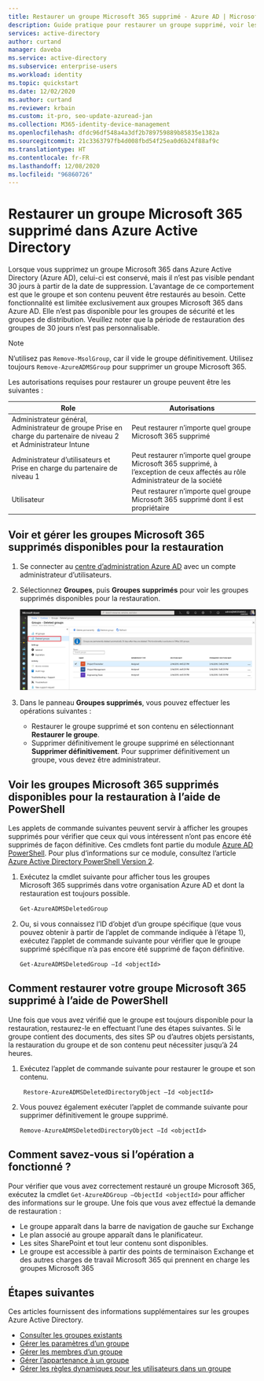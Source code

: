 ```yaml
---
title: Restaurer un groupe Microsoft 365 supprimé - Azure AD | Microsoft Docs
description: Guide pratique pour restaurer un groupe supprimé, voir les groupes pouvant être restaurés et supprimer définitivement un groupe dans Azure Active Directory
services: active-directory
author: curtand
manager: daveba
ms.service: active-directory
ms.subservice: enterprise-users
ms.workload: identity
ms.topic: quickstart
ms.date: 12/02/2020
ms.author: curtand
ms.reviewer: krbain
ms.custom: it-pro, seo-update-azuread-jan
ms.collection: M365-identity-device-management
ms.openlocfilehash: dfdc96df548a4a3df2b789759889b85835e1382a
ms.sourcegitcommit: 21c3363797fb4d008fbd54f25ea0d6b24f88af9c
ms.translationtype: HT
ms.contentlocale: fr-FR
ms.lasthandoff: 12/08/2020
ms.locfileid: "96860726"
---
```

# <a name="restore-a-deleted-microsoft-365-group-in-azure-active-directory"></a>Restaurer un groupe Microsoft 365 supprimé dans Azure Active Directory

Lorsque vous supprimez un groupe Microsoft 365 dans Azure Active Directory (Azure AD), celui-ci est conservé, mais il n’est pas visible pendant 30 jours à partir de la date de suppression. L’avantage de ce comportement est que le groupe et son contenu peuvent être restaurés au besoin. Cette fonctionnalité est limitée exclusivement aux groupes Microsoft 365 dans Azure AD. Elle n’est pas disponible pour les groupes de sécurité et les groupes de distribution. Veuillez noter que la période de restauration des groupes de 30 jours n’est pas personnalisable.

> [!NOTE]
> N’utilisez pas `Remove-MsolGroup`, car il vide le groupe définitivement. Utilisez toujours `Remove-AzureADMSGroup` pour supprimer un groupe Microsoft 365.

Les autorisations requises pour restaurer un groupe peuvent être les suivantes :

Role | Autorisations
--------- | ---------
Administrateur général, Administrateur de groupe Prise en charge du partenaire de niveau 2 et Administrateur Intune | Peut restaurer n’importe quel groupe Microsoft 365 supprimé
Administrateur d’utilisateurs et Prise en charge du partenaire de niveau 1 | Peut restaurer n’importe quel groupe Microsoft 365 supprimé, à l’exception de ceux affectés au rôle Administrateur de la société
Utilisateur | Peut restaurer n’importe quel groupe Microsoft 365 supprimé dont il est propriétaire

## <a name="view-and-manage-the-deleted-microsoft-365-groups-that-are-available-to-restore"></a>Voir et gérer les groupes Microsoft 365 supprimés disponibles pour la restauration

1. Se connecter au [centre d’administration Azure AD](https://aad.portal.azure.com) avec un compte administrateur d’utilisateurs.

2. Sélectionnez **Groupes**, puis **Groupes supprimés** pour voir les groupes supprimés disponibles pour la restauration.

    ![Afficher les groupes qui sont disponibles pour la restauration](./media/groups-restore-deleted/deleted-groups3.png)

3. Dans le panneau **Groupes supprimés**, vous pouvez effectuer les opérations suivantes :

   - Restaurer le groupe supprimé et son contenu en sélectionnant **Restaurer le groupe**.
   - Supprimer définitivement le groupe supprimé en sélectionnant **Supprimer définitivement**. Pour supprimer définitivement un groupe, vous devez être administrateur.

## <a name="view-the-deleted-microsoft-365-groups-that-are-available-to-restore-using-powershell"></a>Voir les groupes Microsoft 365 supprimés disponibles pour la restauration à l’aide de PowerShell

Les applets de commande suivantes peuvent servir à afficher les groupes supprimés pour vérifier que ceux qui vous intéressent n’ont pas encore été supprimés de façon définitive. Ces cmdlets font partie du module [Azure AD PowerShell](https://www.powershellgallery.com/packages/AzureAD/). Pour plus d’informations sur ce module, consultez l’article [Azure Active Directory PowerShell Version 2](/powershell/azure/active-directory/install-adv2).

1.  Exécutez la cmdlet suivante pour afficher tous les groupes Microsoft 365 supprimés dans votre organisation Azure AD et dont la restauration est toujours possible.
   

    ```powershell
    Get-AzureADMSDeletedGroup
    ```

2.  Ou, si vous connaissez l’ID d’objet d’un groupe spécifique (que vous pouvez obtenir à partir de l’applet de commande indiquée à l’étape 1), exécutez l’applet de commande suivante pour vérifier que le groupe supprimé spécifique n’a pas encore été supprimé de façon définitive.

    ```
    Get-AzureADMSDeletedGroup –Id <objectId>
    ```

## <a name="how-to-restore-your-deleted-microsoft-365-group-using-powershell"></a>Comment restaurer votre groupe Microsoft 365 supprimé à l’aide de PowerShell

Une fois que vous avez vérifié que le groupe est toujours disponible pour la restauration, restaurez-le en effectuant l’une des étapes suivantes. Si le groupe contient des documents, des sites SP ou d’autres objets persistants, la restauration du groupe et de son contenu peut nécessiter jusqu’à 24 heures.

1. Exécutez l’applet de commande suivante pour restaurer le groupe et son contenu.
 

   ```
    Restore-AzureADMSDeletedDirectoryObject –Id <objectId>
    ``` 

2. Vous pouvez également exécuter l’applet de commande suivante pour supprimer définitivement le groupe supprimé.
    

    ```
    Remove-AzureADMSDeletedDirectoryObject –Id <objectId>
    ```

## <a name="how-do-you-know-this-worked"></a>Comment savez-vous si l’opération a fonctionné ?

Pour vérifier que vous avez correctement restauré un groupe Microsoft 365, exécutez la cmdlet `Get-AzureADGroup –ObjectId <objectId>` pour afficher des informations sur le groupe. Une fois que vous avez effectué la demande de restauration :

- Le groupe apparaît dans la barre de navigation de gauche sur Exchange
- Le plan associé au groupe apparaît dans le planificateur.
- Les sites SharePoint et tout leur contenu sont disponibles.
- Le groupe est accessible à partir des points de terminaison Exchange et des autres charges de travail Microsoft 365 qui prennent en charge les groupes Microsoft 365

## <a name="next-steps"></a>Étapes suivantes

Ces articles fournissent des informations supplémentaires sur les groupes Azure Active Directory.

* [Consulter les groupes existants](../fundamentals/active-directory-groups-view-azure-portal.md)
* [Gérer les paramètres d’un groupe](../fundamentals/active-directory-groups-settings-azure-portal.md)
* [Gérer les membres d’un groupe](../fundamentals/active-directory-groups-members-azure-portal.md)
* [Gérer l’appartenance à un groupe](../fundamentals/active-directory-groups-membership-azure-portal.md)
* [Gérer les règles dynamiques pour les utilisateurs dans un groupe](groups-dynamic-membership.md)
